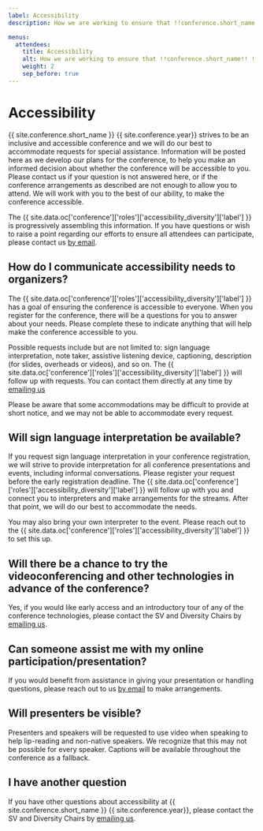 ```yaml
---
label: Accessibility
description: How we are working to ensure that !!conference.short_name!! !!conference.year!! is accessible for all attendees.

menus:
  attendees:
    title: Accessibility
    alt: How we are working to ensure that !!conference.short_name!! !!conference.year!! is accessible for all attendees
    weight: 2
    sep_before: true
---
```


# Accessibility

{{ site.conference.short_name }} {{ site.conference.year}} strives to be an inclusive and accessible conference and we will do our best to accommodate requests for special assistance. Information will be posted here as we develop our plans for the conference, to help you make an informed decision about whether the conference will be accessible to you. Please contact us if your question is not answered here, or if the conference arrangements as described are not enough to allow you to attend. We will work with you to the best of our ability, to make the conference accessible.

The {{ site.data.oc['conference']['roles']['accessibility_diversity']['label'] }} is progressively assembling this information. If you have questions or wish to raise a point regarding our efforts to ensure all attendees can participate, please contact us <a href="{{ site.data.oc['conference']['roles']['accessibility_diversity']['email'] }}">by email</a>.

## How do I communicate accessibility needs to organizers?

The {{ site.data.oc['conference']['roles']['accessibility_diversity']['label'] }} has a goal of ensuring the conference is accessible to everyone. When you register for the conference, there will be a questions for you to answer about your needs. Please complete these to indicate anything that will help make the conference accessible to you.

Possible requests include but are not limited to: sign language interpretation, note taker, assistive listening device, captioning, description (for slides, overheads or videos), and so on. The {{ site.data.oc['conference']['roles']['accessibility_diversity']['label'] }} will follow up with requests. You can contact them directly at any time by <a href="{{ site.data.oc['conference']['roles']['accessibility_diversity']['email'] }}">emailing us</a>

Please be aware that some accommodations may be difficult to provide at short notice, and we may not be able to accommodate every request.

## Will sign language interpretation be available?

If you request sign language interpretation in your conference registration, we will strive to provide interpretation for all conference presentations and events, including informal conversations. Please register your request before the early registration deadline. The {{ site.data.oc['conference']['roles']['accessibility_diversity']['label'] }} will follow up with you and connect you to interpreters and make arrangements for the streams. After that point, we will do our best to accommodate the needs.

You may also bring your own interpreter to the event. Please reach out to the {{ site.data.oc['conference']['roles']['accessibility_diversity']['label'] }} to set this up.

## Will there be a chance to try the videoconferencing and other technologies in advance of the conference?

Yes, if you would like early access and an introductory tour of any of the conference technologies, please contact the SV and Diversity Chairs by <a href="{{ site.data.oc['conference']['roles']['accessibility_diversity']['email'] }}">emailing us</a>.

## Can someone assist me with my online participation/presentation?

If you would benefit from assistance in giving your presentation or handling questions, please reach out to us <a href="{{ site.data.oc['conference']['roles']['accessibility_diversity']['email'] }}">by email</a> to make arrangements.

## Will presenters be visible?

Presenters and speakers will be requested to use video when speaking to help lip-reading and non-native speakers. We recognize that this may not be possible for every speaker. Captions will be available throughout the conference as a fallback.

## I have another question

If you have other questions about accessibility at {{ site.conference.short_name }} {{ site.conference.year}}, please contact the SV and Diversity Chairs by <a href="{{ site.data.oc['conference']['roles']['accessibility_diversity']['email'] }}">emailing us</a>.
